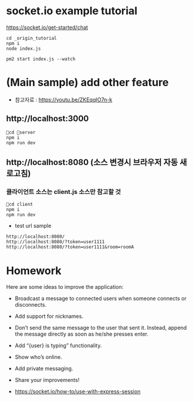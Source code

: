 # socket.io example tutorial  

https://socket.io/get-started/chat  

```
cd _origin_tutorial
npm i
node index.js
```

```
pm2 start index.js --watch
```

# (Main sample) add other feature 

- 참고자료 : https://youtu.be/ZKEqqIO7n-k

## http://localhost:3000
```
cd server
npm i
npm run dev
```

## http://localhost:8080 (소스 변경시 브라우저 자동 새로고침)

### 클라이언트 소스는 client.js 소스만 참고할 것 
```
cd client
npm i
npm run dev
```
- test url sample 
```
http://localhost:8080/
http://localhost:8080/?token=user1111
http://localhost:8080/?token=user1111&room=roomA
```

# Homework

Here are some ideas to improve the application:

- Broadcast a message to connected users when someone connects or disconnects.
- Add support for nicknames.
- Don’t send the same message to the user that sent it. Instead, append the message directly as soon as he/she presses enter.
- Add “{user} is typing” functionality.
- Show who’s online.
- Add private messaging.
- Share your improvements!

- https://socket.io/how-to/use-with-express-session 